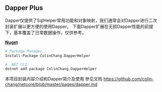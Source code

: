 ## Dapper Plus
Dapper仅提供了SqlHelper常用功能和对象映射，我们通常会对Dapper进行二次封装扩展以更方便的使用Dapper。
下面Dapper扩展在无损Dapper性能的前提下，基本覆盖了日常数据操作，仅供参考。

**[Nuget](https://www.nuget.org/packages/ColinChang.DapperHelper/)**
```sh
# Package Manager
Install-Package ColinChang.DapperHelper

# .NET CLI
dotnet add package ColinChang.DapperHelper
```

本项目封装内容介绍和Dapper简介及使用 参见文档 https://github.com/colin-chang/netcore/blob/master/pages/dapper.md
